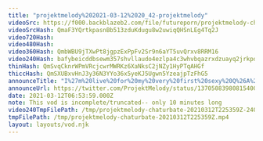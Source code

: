```yaml
---
title: "projektmelody%202021-03-12%2020_42-projektmelody"
videoSrc: https://f000.backblazeb2.com/file/futureporn/projektmelody-chaturbate-2021-03-12.mp4
videoSrcHash: QmaF3YQrtkpasnBb513zduKdugu8w2uwiqQHSnLEg4Tq2J
video720Hash: 
video480Hash: 
video360Hash: QmbWBU9jTXwPt8jgpzExPpFv2Sr9n6aYT5uvQrxv8RRM16
video240Hash: bafybeicddbsewm357shvllaudo4ezlpa4c3whvbqazrxdzuayq2jrkpdea?filename=projektmelody-chaturbate-20210312T225359Z-240p.mp4
thinHash: QmSvqCknrWPmVRcjcwrMWRKz6XaNksC2jNZy1HyPTqAHGf
thiccHash: QmSXUBxvHnJ3y36N3YYo36x5yeKJ5Ugwn5YzeajpTzFhG5
announceTitle: "I%27m%20live%20for%20my%20very%20first%20sexy%20Q%26A%21%21"
announceUrl: https://twitter.com/ProjektMelody/status/1370508398081540098
date: 2021-03-12T06:53:59.000Z
note: This vod is incomplete/truncated-- only 10 minutes long
video240TmpFilePath: /tmp/projektmelody-chaturbate-20210312T225359Z-240p.mp4
tmpFilePath: /tmp/projektmelody-chaturbate-20210312T225359Z.mp4
layout: layouts/vod.njk
---
```

